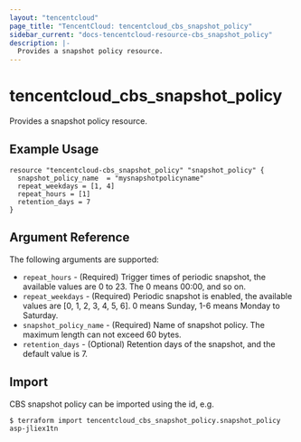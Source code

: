 ```yaml
---
layout: "tencentcloud"
page_title: "TencentCloud: tencentcloud_cbs_snapshot_policy"
sidebar_current: "docs-tencentcloud-resource-cbs_snapshot_policy"
description: |-
  Provides a snapshot policy resource.
---
```


# tencentcloud_cbs_snapshot_policy

Provides a snapshot policy resource.

## Example Usage

```hcl
resource "tencentcloud-cbs_snapshot_policy" "snapshot_policy" {
  snapshot_policy_name  = "mysnapshotpolicyname"
  repeat_weekdays = [1, 4]
  repeat_hours = [1]
  retention_days = 7
}
```

## Argument Reference

The following arguments are supported:

* `repeat_hours` - (Required) Trigger times of periodic snapshot, the available values are 0 to 23. The 0 means 00:00, and so on.
* `repeat_weekdays` - (Required) Periodic snapshot is enabled, the available values are [0, 1, 2, 3, 4, 5, 6]. 0 means Sunday, 1-6 means Monday to Saturday.
* `snapshot_policy_name` - (Required) Name of snapshot policy. The maximum length can not exceed 60 bytes.
* `retention_days` - (Optional) Retention days of the snapshot, and the default value is 7.


## Import

CBS snapshot policy can be imported using the id, e.g.

```
$ terraform import tencentcloud_cbs_snapshot_policy.snapshot_policy asp-jliex1tn
```

